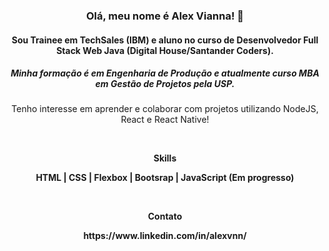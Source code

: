 <h3 align="center">
  Olá, meu nome é Alex Vianna! 👋
</h3>
<h4 align="center">
  Sou Trainee em TechSales (IBM) e aluno no curso de Desenvolvedor Full Stack Web Java (Digital House/Santander Coders).
</h4>
<h5 align="center">
  Minha formação é em Engenharia de Produção e atualmente curso MBA em Gestão de Projetos pela USP.
</h5>
<p align="center">
  Tenho interesse em aprender e colaborar com projetos utilizando NodeJS, React e React Native!
</p>
<br>
<p align="center">
  <b>Skills<b>
</p>
<p align="center">
  HTML | CSS | Flexbox | Bootsrap | JavaScript (Em progresso)
</p>
<br>
<p align="center">
  <b>Contato<b>
</p>
<p align="center">
  https://www.linkedin.com/in/alexvnn/
</p>

<!--
**AlexVnn/AlexVnn** is a ✨ _special_ ✨ repository because its `README.md` (this file) appears on your GitHub profile.

Here are some ideas to get you started:

- 🔭 I’m currently working on ...
- 🌱 I’m currently learning ...
- 👯 I’m looking to collaborate on ...
- 🤔 I’m looking for help with ...
- 💬 Ask me about ...
- 📫 How to reach me: ...
- 😄 Pronouns: ...
- ⚡ Fun fact: ...
-->
